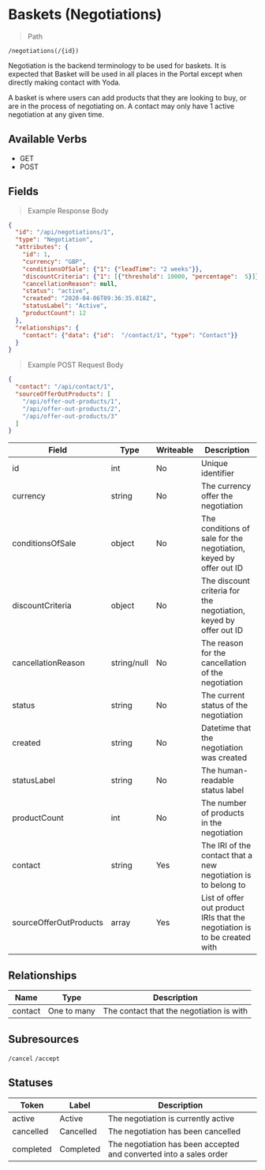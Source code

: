 # Baskets (Negotiations)

> Path

```
/negotiations(/{id})
```

Negotiation is the backend terminology to be used for baskets. It is expected that Basket will be used in all places
in the Portal except when directly making contact with Yoda.

A basket is where users can add products that they are looking to buy, or are in the process of negotiating on. A
contact may only have 1 active negotiation at any given time.

## Available Verbs

* GET
* POST

## Fields

> Example Response Body

```json
{
  "id": "/api/negotiations/1",
  "type": "Negotiation",
  "attributes": {
    "id": 1,
    "currency": "GBP",
    "conditionsOfSale": {"1": {"leadTime": "2 weeks"}},
    "discountCriteria": {"1": [{"threshold": 10000, "percentage":  5}]},
    "cancellationReason": null,
    "status": "active",
    "created": "2020-04-06T09:36:35.018Z",
    "statusLabel": "Active",
    "productCount": 12
  },
  "relationships": {
    "contact": {"data": {"id":  "/contact/1", "type": "Contact"}}
  }
}
```

> Example POST Request Body

```json
{
  "contact": "/api/contact/1",
  "sourceOfferOutProducts": [
    "/api/offer-out-products/1",
    "/api/offer-out-products/2",
    "/api/offer-out-products/3"
  ]
}
```

Field | Type | Writeable | Description
----- | ---  | --------- | -----------
id | int | No | Unique identifier
currency | string | No | The currency offer the negotiation
conditionsOfSale | object | No | The conditions of sale for the negotiation, keyed by offer out ID
discountCriteria | object | No | The discount criteria for the negotiation, keyed by offer out ID
cancellationReason | string/null | No | The reason for the cancellation of the negotiation
status | string | No | The current status of the negotiation
created | string | No | Datetime that the negotiation was created
statusLabel | string | No | The human-readable status label
productCount | int | No | The number of products in the negotiation
contact | string | Yes | The IRI of the contact that a new negotiation is to belong to
sourceOfferOutProducts | array | Yes | List of offer out product IRIs that the negotiation is to be created with

## Relationships

Name | Type | Description
---- | ---- | -----------
contact | One to many | The contact that the negotiation is with

## Subresources

`/cancel`
`/accept`

## Statuses

Token | Label | Description
----- | ----- | -----------
active | Active | The negotiation is currently active
cancelled | Cancelled | The negotiation has been cancelled 
completed | Completed | The negotiation has been accepted and converted into a sales order 
